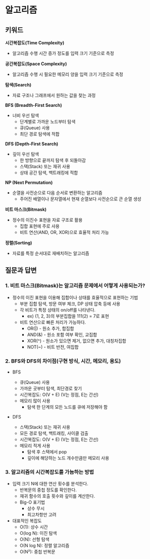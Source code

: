# 알고리즘

## 키워드

**시간복잡도(Time Complexity)**

- 알고리즘 수행 시간 증가 정도를 입력 크기 기준으로 측정

**공간복잡도(Space Complexity)**

- 알고리즘 수행 시 필요한 메모리 양을 입력 크기 기준으로 측정

**탐색(Search)**

- 자료 구조나 그래프에서 원하는 값을 찾는 과정

**BFS (Breadth-First Search)**

- 너비 우선 탐색
  - 단계별로 가까운 노드부터 탐색
  - 큐(Queue) 사용
  - 최단 경로 탐색에 적합

**DFS (Depth-First Search)**

- 깊이 우선 탐색
  - 한 방향으로 끝까지 탐색 후 되돌아감
  - 스택(Stack) 또는 재귀 사용
  - 상태 공간 탐색, 백트래킹에 적합

**NP (Next Permutation)**

- 순열을 사전순으로 다음 순서로 변환하는 알고리즘
  - 주어진 배열이나 문자열에서 현재 순열보다 사전순으로 큰 순열 생성

**비트 마스크(Bitmask)**

- 정수의 이진수 표현을 자료 구조로 활용
  - 집합 표현에 주로 사용
  - 비트 연산(AND, OR, XOR)으로 효율적 처리 가능

**정렬(Sorting)**

- 자료를 특정 순서대로 재배치하는 알고리즘

## 질문과 답변

### 1. 비트 마스크(Bitmask)는 알고리즘 문제에서 어떻게 사용되는가?

- 정수의 이진 표현을 이용해 집합이나 상태를 효율적으로 표현하는 기법
  - 부분 집합 탐색, 방문 여부 체크, DP 상태 압축 등에 사용
  - 각 비트가 특정 상태의 on/off를 나타낸다.
    - ex) {1, 2, 3}의 부분집합을 111(2) = 7로 표현
  - 비트 연산으로 빠른 처리가 가능하다.
    - OR(|) - 원소 추가, 합집합
    - AND(&) - 원소 포함 여부 확인, 교집합
    - XOR(^) - 원소가 있으면 제거, 없으면 추가, 대칭차집합
    - NOT(~) - 비트 반전, 여집합

### 2. BFS와 DFS의 차이점(구현 방식, 시간, 메모리, 용도)

- BFS

  - 큐(Queue) 사용
  - 가까운 곳부터 탐색, 최단경로 찾기
  - 시간복잡도: O(V + E) (V는 정점, E는 간선)
  - 메모리 많이 사용
    - 탐색 한 단계의 모든 노드를 큐에 저장해야 함

- DFS

  - 스택(Stack) 또는 재귀 사용
  - 모든 경로 탐색, 백트래킹, 사이클 검출
  - 시간복잡도: O(V + E) (V는 정점, E는 간선)
  - 메모리 적게 사용
    - 탐색 후 스택에서 pop
    - 깊이에 해당하는 노드 개수만큼만 메모리 사용

### 3. 알고리즘의 시간복잡도를 가늠하는 방법

- 입력 크기 N에 대한 연산 횟수를 분석한다.
  - 반복문의 중첩 정도를 확인한다.
  - 재귀 함수의 호출 횟수와 깊이를 계산한다.
  - Big-O 표기법
    - 상수 무시
    - 최고차항만 고려
- 대표적인 복잡도
  - O(1): 상수 시간
  - O(log N): 이진 탐색
  - O(N): 선형 탐색
  - O(N log N): 정렬 알고리즘
  - O(N²): 중첩 반복문
